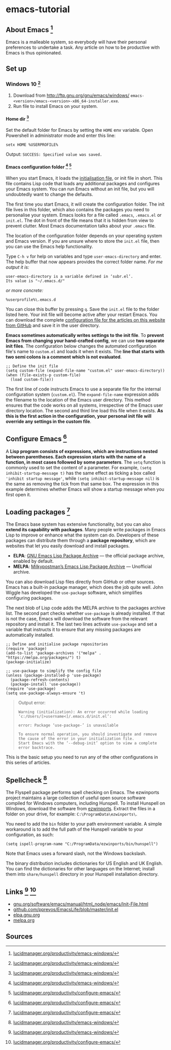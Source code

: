 # emacs-tutorial

## About Emacs [^1]
Emacs is a malleable system, so everybody will have their personal preferences to undertake a task. Any article on how to be productive with Emacs is thus opinionated.
## Set up
### Windows 10 [^1]
1. Download from http://ftp.gnu.org/gnu/emacs/windows/ `emacs-<version>/emacs-<version>-x86_64-installer.exe`.
2. Run file to install Emacs on your system.
#### Home dir [^1]
Set the default folder for Emacs by setting the `HOME` env variable.
Open Powershell in administrator mode and enter this line:
```
setx HOME %USERPROFILE%
```
Output: `SUCCESS: Specified value was saved.`
#### Emacs configuration folder [^1] [^2]
When you start Emacs, it loads the [initialisation file](https://www.gnu.org/software/emacs/manual/html_node/emacs/Init-File.html), or init file in short. This file contains Lisp code that loads any additional packages and configures your Emacs system. You can run Emacs without an init file, but you will undoubtedly want to change the defaults.

The first time you start Emacs, it will create the configuration folder. The init file lives in this folder, which also contains the packages you need to personalise your system. Emacs looks for a file called `.emacs`, `.emacs.el` or `init.el`. The dot in front of the file means that it is hidden from view to prevent clutter. Most Emacs documentation talks about your `.emacs` file.

The location of the configuration folder depends on your operating system and Emacs version. If you are unsure where to store the `init.el` file, then you can use the Emacs help functionality.

Type `C-h v` for help on variables and type `user-emacs-directory` and enter. The help buffer that now appears provides the correct folder name. *For me output it is:* 
 ```
user-emacs-directory is a variable defined in ‘subr.el’.
Its value is "~/.emacs.d/"
 ```
 *or more concrete:*
 ```
 %userprofile%\.emacs.d
 ```
You can close this buffer by pressing `q`. Save the `init.el` file to the folder listed here. Your init file will become active after your restart Emacs. You can download the complete [configuration file for the articles on this website from GitHub](https://github.com/pprevos/EmacsLife/blob/master/init.el) and save it in the user directory.

**Emacs sometimes automatically writes settings to the init file**. To **prevent Emacs from changing your hand-crafted config**, we can use **two separate init files**. The configuration below changes the automated configuration file's name to `custom.el` and loads it when it exists. The **line that starts with two semi colons is a comment which is not evaluated**.
```
;; Define the init file
(setq custom-file (expand-file-name "custom.el" user-emacs-directory))
(when (file-exists-p custom-file)
  (load custom-file))
```
The first line of code instructs Emacs to use a separate file for the internal configuration system (`custom.el`). The `expand-file-name` expression adds the filename to the location of the Emacs user directory. This method ensures that the code works on all systems, irrespective of the Emacs user directory location. The second and third line load this file when it exists. **As this is the first action in the configuration, your personal init file will override any settings in the custom file**.

## Configure Emacs [^2]
A **Lisp program consists of expressions, which are instructions nested between parentheses. Each expression starts with the name of a function, in most cases followed by some parameters**. The `setq` function is commonly used to set the content of a parameter. For example, `(setq inhibit-startup-message t)` has the same effect as ticking a box called `'inhibit startup message'`, while `(setq inhibit-startup-message nil)` is the same as removing the tick from that same box. The expression in this example determines whether Emacs will show a startup message when you first open it.

## Loading packages [^2]
The Emacs base system has extensive functionality, but you can also **extend its capability with packages**. Many people write packages in Emacs Lisp to improve or enhance what the system can do. Developers of these packages can distribute them through a **package repository**, which are websites that let you easily download and install packages.
- **ELPA**: [GNU Emacs Lisp Package Archive](https://elpa.gnu.org/) — the official package archive, enabled by default.
- **MELPA**: [Milkypostman’s Emacs Lisp Package Archive](https://melpa.org/) — Unofficial archive.

You can also download Lisp files directly from GitHub or other sources. Emacs has a built-in package manager, which does the job quite well. John Wiggle has developed the `use-package` software, which simplifies configuring packages. 

The next blob of Lisp code adds the MELPA archive to the packages archive list. The second part checks whether `use-package` is already installed. If that is not the case, Emacs will download the software from the relevant repository and install it. The last two lines activate `use-package` and set a variable that instructs it to ensure that any missing packages are automatically installed.
```
;; Define and initialise package repositories
(require 'package)
(add-to-list 'package-archives '("melpa" . "https://melpa.org/packages/") t)
(package-initialize)

;; use-package to simplify the config file
(unless (package-installed-p 'use-package)
  (package-refresh-contents)
  (package-install 'use-package))
(require 'use-package)
(setq use-package-always-ensure 't)
```
>Output error:
>```
>Warning (initialization): An error occurred while loading ‘c:/Users/[>username<]/.emacs.d/init.el’:
>
>error: Package ‘use-package-’ is unavailable
>
>To ensure normal operation, you should investigate and remove the cause of the error in your initialization file.
>Start Emacs with the ‘--debug-init’ option to view a complete error backtrace.
>```

This is the basic setup you need to run any of the other configurations in this series of articles.

## Spellcheck [^1]
The Flyspell package performs spell checking on Emacs. The ezwinports project maintains a large collection of useful open source software compiled for Windows computers, including Hunspell. To install Hunspell on Windows, download the software from [ezwinports](https://sourceforge.net/projects/ezwinports/files/hunspell-1.3.2-3-w32-bin.zip/). Extract the files in a folder on your drive, for example: `C:\ProgramData\ezwinports\`.

You need to add the `bin` folder to your path environment variable. A simple workaround is to add the full path of the Hunspell variable to your configuration, as such:
```
(setq ispell-program-name "C:/ProgramData/ezwinports/bin/hunspell")
```

Note that Emacs uses a forward slash, not the Windows backslash.

The binary distribution includes dictionaries for US English and UK English. You can find the dictionaries for other languages on the Internet; install them into `share/hunspell` directory in your Hunspell installation directory.

## Links [^1] [^2]
- [gnu.org/software/emacs/manual/html_node/emacs/Init-File.html](https://www.gnu.org/software/emacs/manual/html_node/emacs/Init-File.html)
- [github.com/pprevos/EmacsLife/blob/master/init.el](https://github.com/pprevos/EmacsLife/blob/master/init.el)
- [elpa.gnu.org](https://elpa.gnu.org/)
- [melpa.org](https://melpa.org/)
## Sources
[^1]: [lucidmanager.org/productivity/emacs-windows/](https://lucidmanager.org/productivity/emacs-windows/)
[^2]: [lucidmanager.org/productivity/configure-emacs/](https://lucidmanager.org/productivity/configure-emacs/)
